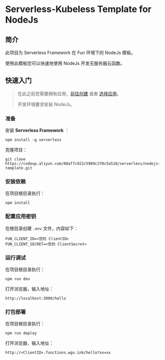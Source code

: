 # Serverless-Kubeless Template for NodeJs

## 简介
此项目为 Serverless Framework 在 Fun 环境下的 NodeJs 模板。

使用此模板您可以快速地使用 NodeJs 开发无服务器云函数。

## 快速入门
> 在此之前您需要拥有应用，[前往创建](https://accounts.wgv.ink/clients/new) 或者 [选择应用](https://accounts.wgv.ink/clients)。
> 
> 开发环境要求安装 NodeJs。

### 准备
安装 **Serverless Framework** ：

```npm install -g serverless```

克隆项目：

```git clone https://codeup.aliyun.com/60af7c922c5969c370c5a518/serverless/nodejs-template.git```

### 安装依赖

在项目根目录执行：

```npm install```

### 配置应用密钥
在根目录创建 ```.env``` 文件，内容如下：
```
FUN_CLIENT_ID=<您的 ClientID>
FUN_CLIENT_SECRET=<您的 ClientSecret>
```

### 运行调试

在项目根目录执行：

```npm run dev```

打开浏览器，输入地址：

```http://localhost:3000/hello```

### 打包部署
在项目根目录执行：

```npm run deploy```

打开浏览器，输入地址：

```http://<ClientID>.functions.wgv.ink/hello?xx=xx```


